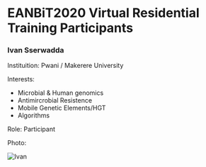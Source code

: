 # EANBiT2020 Virtual Residential Training Participants

### Ivan Sserwadda
Instituition: Pwani / Makerere University

Interests: 
* Microbial & Human genomics
* Antimircrobial Resistence
* Mobile Genetic Elements/HGT
* Algorithms

Role: Participant

Photo: 

![Ivan](https://lh3.googleusercontent.com/ogw/ADGmqu9124TOnF3Ov2bLJoC4wlIGVlyu0OmvRq74H3kT=s83-c-mo)
